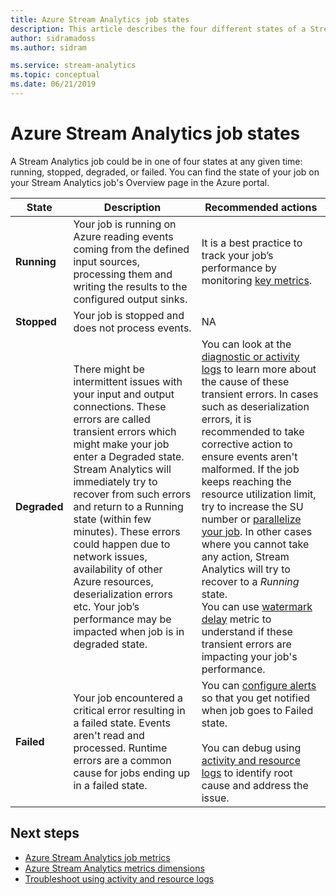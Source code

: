 ```yaml
---
title: Azure Stream Analytics job states
description: This article describes the four different states of a Stream Analytics job; running, stopped, degraded, and failed.
author: sidramadoss
ms.author: sidram

ms.service: stream-analytics
ms.topic: conceptual
ms.date: 06/21/2019
---
```

# Azure Stream Analytics job states

A Stream Analytics job could be in one of four states at any given time: running, stopped, degraded, or failed. You can find the state of your job on your Stream Analytics job's Overview page in the Azure portal. 

| State | Description | Recommended actions |
| --- | --- | --- |
| **Running** | Your job is running on Azure reading events coming from the defined input sources, processing them and writing the results to the configured output sinks. | It is a best practice to track your job’s performance by monitoring [key metrics](./stream-analytics-job-metrics.md#scenarios-to-monitor). |
| **Stopped** | Your job is stopped and does not process events. | NA | 
| **Degraded** | There might be intermittent issues with your input and output connections. These errors are called transient errors which might make your job enter a Degraded state. Stream Analytics will immediately try to recover from such errors and return to a Running state (within few minutes). These errors could happen due to network issues, availability of other Azure resources, deserialization errors etc. Your job’s performance may be impacted when job is in degraded state.| You can look at the [diagnostic or activity logs](./stream-analytics-job-diagnostic-logs.md#debugging-using-activity-logs) to learn more about the cause of these transient errors. In cases such as deserialization errors, it is recommended to take corrective action to ensure events aren't malformed. If the job keeps reaching the resource utilization limit, try to increase the SU number or [parallelize your job](./stream-analytics-parallelization.md). In other cases where you cannot take any action, Stream Analytics will try to recover to a *Running* state. <br> You can use [watermark delay](./stream-analytics-job-metrics.md#scenarios-to-monitor) metric to understand if these transient errors are impacting your job's performance.|
| **Failed** | Your job encountered a critical error resulting in a failed state. Events aren't read and processed. Runtime errors are a common cause for jobs ending up in a failed state. | You can [configure alerts](./stream-analytics-set-up-alerts.md#set-up-alerts-in-the-azure-portal) so that you get notified when job goes to Failed state. <br> <br>You can debug using [activity and resource logs](./stream-analytics-job-diagnostic-logs.md#debugging-using-activity-logs) to identify root cause and address the issue.|

## Next steps
* [Azure Stream Analytics job metrics](./stream-analytics-job-metrics.md)
* [Azure Stream Analytics metrics dimensions](./stream-analytics-job-metrics-dimensions.md)
* [Troubleshoot using activity and resource logs](./stream-analytics-job-diagnostic-logs.md)
